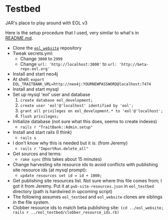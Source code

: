 # Testbed
JAR's place to play around with EOL v3

Here is the setup procedure that I used, very similar to what's in
[README.md](https://github.com/EOL/eol_website/blob/master/README.md).

 * Clone the [`eol_website`](https://github.com/EOL/eol_website) repository
 * Tweak secrets.yml:
      * Change `3000` to `2999`
      * Change `url: 'http://localhost:3000'` to `url: 'http://beta-repo.eol.org'`
 * Install and start neo4j
 * At shell: `export EOL_TRAITBANK_URL=http://neo4j:YOURNEWPASSWORD@localhost:7474`
 * Install and start mysql
 * Set up mysql 'eol' user and database
      1. `create database eol_development;`
      2. `create user 'eol'@'localhost' identified by 'eol';`
      3. `grant all privileges on eol_development.* to 'eol'@'localhost';`
      4. `flush privileges;`
 * Initialize database (not sure what this does, seems to create indexes)
      * `rails r "TraitBank::Admin.setup"`
 * Install and start rails (I think)
      * `rails s`
 * I don't know why this is needed but it is: (from Jeremy)
      * `rails r "ImportRun.delete_all"`
 * Get sources and terms:
      * `rake sync`  (this takes about 15 minutes)
 * Change harvesting site resource ids to avoid conflicts with publishing site resource ids (at mysql prompt):
      * `update resources set id = id + 1000;`
 * Get publishing site resources list.  Not sure where this
    file comes from; I got it from Jeremy.  Put it at `pub-site-resources.json` in `eol_testbed` directory (path is hardwired in upcoming script)
 * The following assumes `eol_testbed` and `eol_website` clones are siblings in the file system.
 * Clobber resource ids to match beta publishing site:
    `(cd ../eol_website; rails r ../eol_testbed/clobber_resource_ids.rb)`
